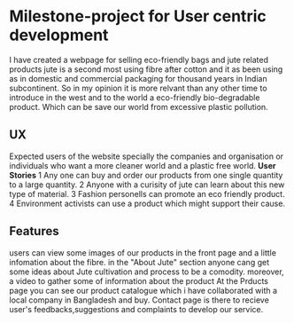 # Milestone-project for User centric development 
I have created a webpage for selling eco-friendly bags and jute related products
jute is a second most using fibre after cotton and it as been using as in domestic and commercial packaging 
for thousand years in Indian subcontinent. So in my opinion it is more relvant than any other time to introduce in the west
 and to the world a eco-friendly bio-degradable product.
 Which can be save our world from excessive plastic pollution. 


 ## UX
Expected users of the website specially the companies and organisation or individuals who want a more cleaner world and a plastic free world.
**User Stories**
1 Any one can buy and order our products from one single quantity to a large quantity.
2 Anyone with a curisity of jute can learn about this new type of material.
3 Fashion personells can promote an eco friendly product.
4 Environment activists can use a product which might support their cause.

## Features
users can view some images of our products in the front page and a little infomation about the fibre.
in the "About Jute" section anyone cang get some ideas about Jute cultivation and process to be a comodity. moreover, a video to gather some of information about the product
At the Prducts page you can see our product catalogue which i have collaborated with a local company in Bangladesh and buy.
Contact page is there to recieve user's feedbacks,suggestions and complaints to develop our service.